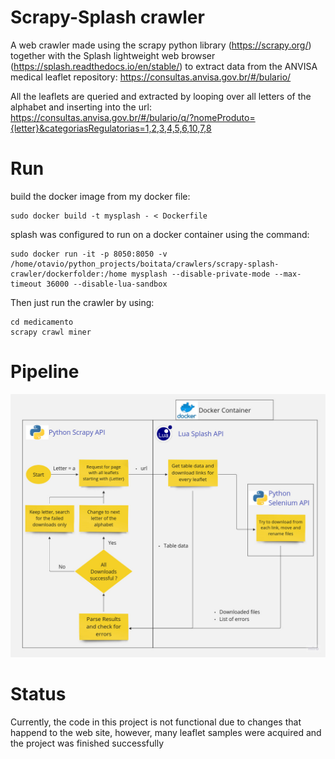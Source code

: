 # Scrapy-Splash crawler

A web crawler made using the scrapy python library (https://scrapy.org/) together with the Splash lightweight web browser (https://splash.readthedocs.io/en/stable/) to extract data from the ANVISA medical leaflet repository: https://consultas.anvisa.gov.br/#/bulario/


All the leaflets are queried and extracted by looping over all letters of the alphabet and inserting into the url: https://consultas.anvisa.gov.br/#/bulario/q/?nomeProduto={letter}&categoriasRegulatorias=1,2,3,4,5,6,10,7,8 


# Run

build the docker image from my docker file:

```
sudo docker build -t mysplash - < Dockerfile
```

splash was configured to run on a docker container using the command: 

```
sudo docker run -it -p 8050:8050 -v /home/otavio/python_projects/boitata/crawlers/scrapy-splash-crawler/dockerfolder:/home mysplash --disable-private-mode --max-timeout 36000 --disable-lua-sandbox
```

Then just run the crawler by using:

```
cd medicamento
scrapy crawl miner
```


# Pipeline
![Alt text](samples/pipeline.jpg?raw=true "pipeline")


# Status
Currently, the code in this project is not functional due to changes that happend to the web site, however, many leaflet samples were acquired and the project was finished successfully
